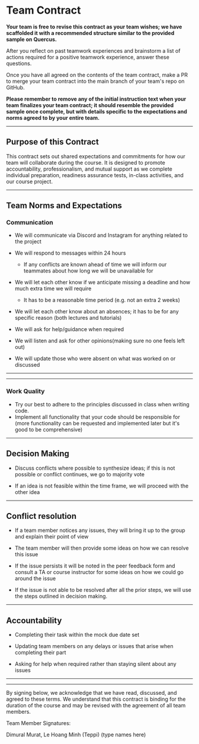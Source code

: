 # Team Contract

**Your team is free to revise this contract as your team wishes; we have scaffolded it with a recommended structure similar to the provided sample on Quercus.**

After you reflect on past teamwork experiences and brainstorm a list of actions required for a positive teamwork experience, answer these questions. 

Once you have all agreed on the contents of the team contract, make a PR to merge your team contract into the main branch of your team's repo on GitHub.

**Please remember to remove any of the initial instruction text when your team finalizes your team contract; it should resemble the provided sample once complete, but with details specific to the expectations and norms agreed to by your entire team.**

---
## Purpose of this Contract

This contract sets out shared expectations and commitments for how our team will collaborate during the course. It is designed to promote accountability, professionalism, and mutual support as we complete individual preparation, readiness assurance tests, in-class activities, and our course project.

---
## Team Norms and Expectations

### Communication

- We will communicate via Discord and Instagram for anything related to the project

- We will respond to messages within 24 hours
  - If any conflicts are known ahead of time we will inform our teammates about how long we will be unavailable for

- We will let each other know if we anticipate missing a deadline and how much extra time we will require
    - It has to be a reasonable time period (e.g. not an extra 2 weeks)

- We will let each other know about an absences; it has to be for any specific reason (both lectures and tutorials)

- We will ask for help/guidance when required

- We will listen and ask for other opinions(making sure no one feels left out)

- We will update those who were absent on what was worked on or discussed
---

---

### Work Quality

- Try our best to adhere to the principles discussed in class when writing code.
- Implement all functionality that your code should be responsible for (more functionality can be requested and implemented later but it's good to be comprehensive)

---

## Decision Making

- Discuss conflicts where possible to synthesize ideas; if this is not possible or conflict continues, we go to majority vote

- If an idea is not feasible within the time frame, we will proceed with the other idea

---
## Conflict resolution

- If a team member notices any issues, they will bring it up to the group and explain their point of view

- The team member will then provide some ideas on how we can resolve this issue

- If the issue persists it will be noted in the peer feedback form and consult a TA or course instructor for some ideas on how we could go around the issue

- If the issue is not able to be resolved after all the prior steps, we will use the steps outlined in decision making.

---

## Accountability

- Completing their task within the mock due date set

- Updating team members on any delays or issues that arise when completing their part

- Asking for help when required rather than staying silent about any issues


---

---

By signing below, we acknowledge that we have read, discussed, and agreed to these terms. We understand that this contract is binding for the duration of the course and may be revised with the agreement of all team members.

Team Member Signatures:

Dimural Murat, Le Hoang Minh (Teppi) (type names here)

